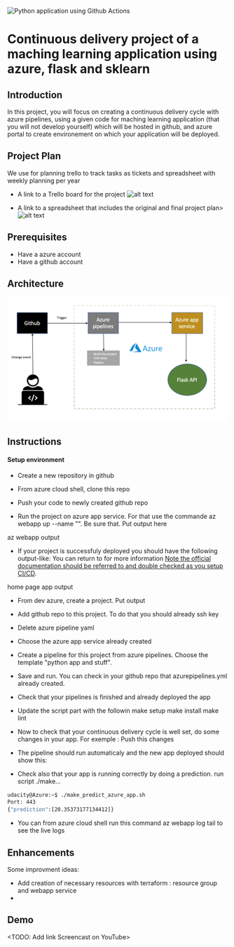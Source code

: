 ![Python application using Github Actions](https://github.com/YassineSIDKI/flask-sklearn/workflows/Python%20application%20using%20Github%20Actions/badge.svg)

# Continuous delivery project of a maching learning application using azure, flask and sklearn

## Introduction

In this project, you will focus on creating a continuous delivery cycle with azure pipelines, using a given code for maching learning application (that you will not develop yourself) which will be hosted in github, and azure portal to create environement on which your application will be deployed.

## Project Plan

We use for planning trello to track tasks as tickets and spreadsheet with weekly planning per year

- A link to a Trello board for the project ![alt text](https://trello.com/b/M5gD0IY3/udacity)

- A link to a spreadsheet that includes the original and final project plan> ![alt text](https://docs.google.com/spreadsheets/d/1Rr-CEzN8tzZDGDlJFyEK2E43slvz5DyTLUpM4616OeA/edit#gid=1348135932)

## Prerequisites

- Have a azure account
- Have a github account

## Architecture

![alt text](https://github.com/YassineSIDKI/flask-sklearn/blob/main/diagram.png?raw=true)

## Instructions

#### Setup environment

- Create a new repository in github

- From azure cloud shell, clone this repo

- Push your code to newly created github repo

- Run the project on azure app service. For that use the commande az webapp up --name "". Be sure that. Put output here

az webapp output

- If your project is successfuly deployed you should have the following output-like: You can return to for more information [Note the official documentation should be referred to and double checked as you setup CI/CD](https://docs.microsoft.com/en-us/azure/devops/pipelines/ecosystems/python-webapp?view=azure-devops).

home page app output

- From dev azure, create a project. Put output

- Add github repo to this project. To do that you should already ssh key

- Delete azure pipeline yaml

- Choose the azure app service already created

- Create a pipeline for this project from azure pipelines. Choose the template "python app and stuff".

- Save and run. You can check in your github repo that azurepipelines.yml already created.

- Check that your pipelines is finished and already deployed the app

- Update the script part with the followin
  make setup
  make install
  make lint

- Now to check that your continuous delivery cycle is well set, do some changes in your app. For exemple : Push this changes

- The pipeline should run automaticaly and the new app deployed should show this:

- Check also that your app is running correctly by doing a prediction. run script ./make...

```bash
udacity@Azure:~$ ./make_predict_azure_app.sh
Port: 443
{"prediction":[20.35373177134412]}
```

- You can from azure cloud shell run this command az webapp log tail to see the live logs

## Enhancements

Some improvment ideas:

- Add creation of necessary resources with terraform : resource group and webapp service
-

## Demo

<TODO: Add link Screencast on YouTube>
